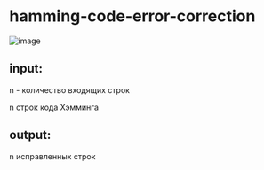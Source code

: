 # hamming-code-error-correction 


![image](https://github.com/drlinggg/hamming-code-error-correction/assets/124909828/6ea6082b-6d9a-4c0b-90ff-0f59b0224efa)


## input:
n - количество входящих строк 

n строк кода Хэмминга
## output:
n исправленных строк
